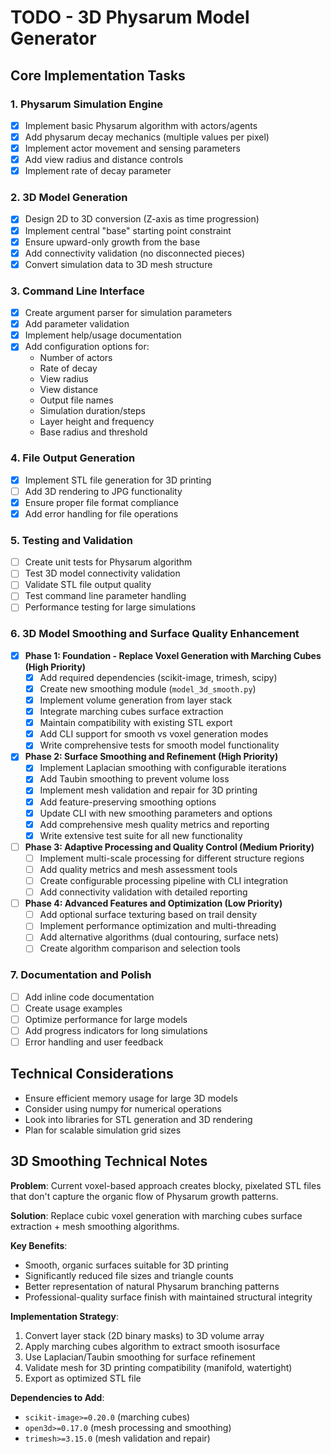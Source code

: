 # TODO - 3D Physarum Model Generator

## Core Implementation Tasks

### 1. Physarum Simulation Engine
- [x] Implement basic Physarum algorithm with actors/agents
- [x] Add physarum decay mechanics (multiple values per pixel)
- [x] Implement actor movement and sensing parameters
- [x] Add view radius and distance controls
- [x] Implement rate of decay parameter

### 2. 3D Model Generation
- [x] Design 2D to 3D conversion (Z-axis as time progression)
- [x] Implement central "base" starting point constraint
- [x] Ensure upward-only growth from the base
- [x] Add connectivity validation (no disconnected pieces)
- [x] Convert simulation data to 3D mesh structure

### 3. Command Line Interface
- [x] Create argument parser for simulation parameters
- [x] Add parameter validation
- [x] Implement help/usage documentation
- [x] Add configuration options for:
  - Number of actors
  - Rate of decay
  - View radius
  - View distance
  - Output file names
  - Simulation duration/steps
  - Layer height and frequency
  - Base radius and threshold

### 4. File Output Generation
- [x] Implement STL file generation for 3D printing
- [ ] Add 3D rendering to JPG functionality
- [x] Ensure proper file format compliance
- [x] Add error handling for file operations

### 5. Testing and Validation
- [ ] Create unit tests for Physarum algorithm
- [ ] Test 3D model connectivity validation
- [ ] Validate STL file output quality
- [ ] Test command line parameter handling
- [ ] Performance testing for large simulations

### 6. 3D Model Smoothing and Surface Quality Enhancement
- [x] **Phase 1: Foundation - Replace Voxel Generation with Marching Cubes (High Priority)**
  - [x] Add required dependencies (scikit-image, trimesh, scipy)
  - [x] Create new smoothing module (`model_3d_smooth.py`)
  - [x] Implement volume generation from layer stack
  - [x] Integrate marching cubes surface extraction
  - [x] Maintain compatibility with existing STL export
  - [x] Add CLI support for smooth vs voxel generation modes
  - [x] Write comprehensive tests for smooth model functionality
- [x] **Phase 2: Surface Smoothing and Refinement (High Priority)**
  - [x] Implement Laplacian smoothing with configurable iterations
  - [x] Add Taubin smoothing to prevent volume loss
  - [x] Implement mesh validation and repair for 3D printing
  - [x] Add feature-preserving smoothing options
  - [x] Update CLI with new smoothing parameters and options
  - [x] Add comprehensive mesh quality metrics and reporting
  - [x] Write extensive test suite for all new functionality
- [ ] **Phase 3: Adaptive Processing and Quality Control (Medium Priority)**
  - [ ] Implement multi-scale processing for different structure regions
  - [ ] Add quality metrics and mesh assessment tools
  - [ ] Create configurable processing pipeline with CLI integration
  - [ ] Add connectivity validation with detailed reporting
- [ ] **Phase 4: Advanced Features and Optimization (Low Priority)**
  - [ ] Add optional surface texturing based on trail density
  - [ ] Implement performance optimization and multi-threading
  - [ ] Add alternative algorithms (dual contouring, surface nets)
  - [ ] Create algorithm comparison and selection tools

### 7. Documentation and Polish
- [ ] Add inline code documentation
- [ ] Create usage examples
- [ ] Optimize performance for large models
- [ ] Add progress indicators for long simulations
- [ ] Error handling and user feedback

## Technical Considerations
- Ensure efficient memory usage for large 3D models
- Consider using numpy for numerical operations
- Look into libraries for STL generation and 3D rendering
- Plan for scalable simulation grid sizes

## 3D Smoothing Technical Notes
**Problem**: Current voxel-based approach creates blocky, pixelated STL files that don't capture the organic flow of Physarum growth patterns.

**Solution**: Replace cubic voxel generation with marching cubes surface extraction + mesh smoothing algorithms.

**Key Benefits**:
- Smooth, organic surfaces suitable for 3D printing
- Significantly reduced file sizes and triangle counts
- Better representation of natural Physarum branching patterns
- Professional-quality surface finish with maintained structural integrity

**Implementation Strategy**:
1. Convert layer stack (2D binary masks) to 3D volume array
2. Apply marching cubes algorithm to extract smooth isosurface
3. Use Laplacian/Taubin smoothing for surface refinement
4. Validate mesh for 3D printing compatibility (manifold, watertight)
5. Export as optimized STL file

**Dependencies to Add**:
- `scikit-image>=0.20.0` (marching cubes)
- `open3d>=0.17.0` (mesh processing and smoothing)
- `trimesh>=3.15.0` (mesh validation and repair)